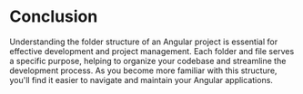 # Conclusion

Understanding the folder structure of an Angular project is essential for effective development and project management. Each folder and file serves a specific purpose, helping to organize your codebase and streamline the development process. As you become more familiar with this structure, you'll find it easier to navigate and maintain your Angular applications.
